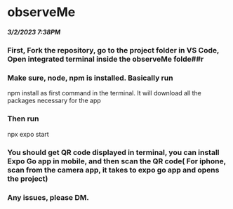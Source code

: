 # observeMe

##### 3/2/2023 7:38PM
### First, Fork the repository, go to the project folder in VS Code, Open integrated terminal inside the observeMe folde##r

### Make sure, node, npm is installed. Basically run 
npm install
as first command in the terminal. It will download all the packages necessary for the app

### Then run 
npx expo start

### You should get QR code displayed in terminal, you can install Expo Go app in mobile, and then scan the QR code( For iphone, scan from the camera app, it takes to expo go app and opens the project)


### Any issues, please DM.
